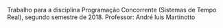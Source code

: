 Trabalho para a disciplina Programação Concorrente (Sistemas de Tempo Real), segundo semestre de 2018.
Professor: André luis Martinotto
